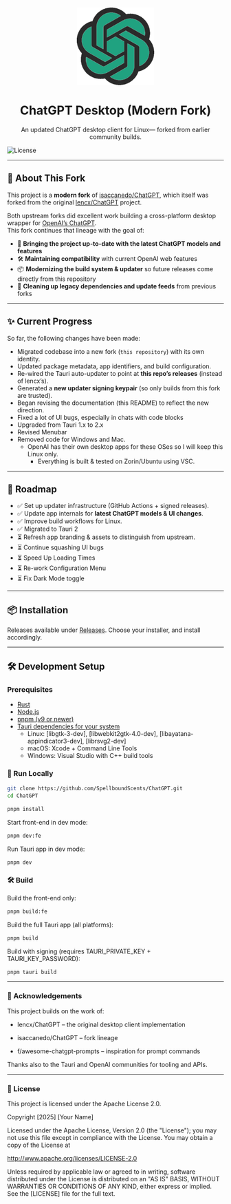 <p align="center">
  <img width="180" src="./public/logo.png" alt="ChatGPT">
  <h1 align="center">ChatGPT Desktop (Modern Fork)</h1>
  <p align="center">An updated ChatGPT desktop client for Linux— forked from earlier community builds.</p>
</p>

![License](https://img.shields.io/badge/License-Apache%202-green.svg)

---

## 📖 About This Fork

This project is a **modern fork** of [isaccanedo/ChatGPT](https://github.com/isaccanedo/ChatGPT), which itself was forked from the original [lencx/ChatGPT](https://github.com/lencx/ChatGPT) project.  

Both upstream forks did excellent work building a cross-platform desktop wrapper for [OpenAI’s ChatGPT](https://chat.openai.com).  
This fork continues that lineage with the goal of:

- 🔄 **Bringing the project up-to-date with the latest ChatGPT models and features**  
- 🛠 **Maintaining compatibility** with current OpenAI web features  
- 📦 **Modernizing the build system & updater** so future releases come directly from this repository  
- 🧹 **Cleaning up legacy dependencies and update feeds** from previous forks  

---

## ✨ Current Progress

So far, the following changes have been made:

- Migrated codebase into a new fork (`this repository`) with its own identity.  
- Updated package metadata, app identifiers, and build configuration.  
- Re-wired the Tauri auto-updater to point at **this repo’s releases** (instead of lencx’s).  
- Generated a **new updater signing keypair** (so only builds from this fork are trusted).  
- Began revising the documentation (this README) to reflect the new direction.
- Fixed a lot of UI bugs, especially in chats with code blocks
- Upgraded from Tauri 1.x to 2.x
- Revised Menubar
- Removed code for Windows and Mac. 
  - OpenAI has their own desktop apps for these OSes so I will keep this Linux only.
    - Everything is built & tested on Zorin/Ubuntu using VSC.

---

## 🚀 Roadmap

- ✅ Set up updater infrastructure (GitHub Actions + signed releases).  
- ✅ Update app internals for **latest ChatGPT models & UI changes**.  
- ✅ Improve build workflows for Linux.
- ✅ Migrated to Tauri 2
- ⏳ Refresh app branding & assets to distinguish from upstream.  
- ⏳ Continue squashing UI bugs
- ⏳ Speed Up Loading Times
- ⏳ Re-work Configuration Menu
- ⏳ Fix Dark Mode toggle

---

## 📦 Installation

Releases available under [Releases](https://github.com/SpellboundScents/ChatGPT/releases). Choose your installer, and install accordingly.

---

## 🛠 Development Setup

### Prerequisites
- [Rust](https://www.rust-lang.org/)  
- [Node.js](https://nodejs.org/)  
- [pnpm (v9 or newer)](https://pnpm.io/)
- [Tauri dependencies for your system](https://tauri.app/v1/guides/getting-started/prerequisites)
  - Linux: [libgtk-3-dev], [libwebkit2gtk-4.0-dev], [libayatana-appindicator3-dev], [librsvg2-dev]
  - macOS: Xcode + Command Line Tools
  - Windows: Visual Studio with C++ build tools

### 🚀 Run Locally
```bash
git clone https://github.com/SpellboundScents/ChatGPT.git
cd ChatGPT
```
```bash
pnpm install
```
Start front-end in dev mode:
```bash
pnpm dev:fe
```
Run Tauri app in dev mode:
```bash
pnpm dev
```

### 🛠️ Build

Build the front-end only:
```bash
pnpm build:fe
```
Build the full Tauri app (all platforms):
```bash
pnpm build
```
Build with signing (requires TAURI_PRIVATE_KEY + TAURI_KEY_PASSWORD):
```bash
pnpm tauri build
```

---


### 🙏 Acknowledgements

This project builds on the work of:

- lencx/ChatGPT – the original desktop client implementation

- isaccanedo/ChatGPT – fork lineage

- f/awesome-chatgpt-prompts – inspiration for prompt commands

Thanks also to the Tauri and OpenAI communities for tooling and APIs.

---

### 📜 License

This project is licensed under the Apache License 2.0.

Copyright [2025] [Your Name]

Licensed under the Apache License, Version 2.0 (the "License");
you may not use this file except in compliance with the License.
You may obtain a copy of the License at

   http://www.apache.org/licenses/LICENSE-2.0

   Unless required by applicable law or agreed to in writing, software distributed under the License is distributed on an "AS IS" BASIS, WITHOUT WARRANTIES OR CONDITIONS OF ANY KIND, either express or implied.
See the [LICENSE] file for the full text.

